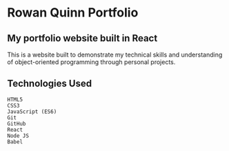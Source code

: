 # Rowan Quinn Portfolio

## My portfolio website built in React

This is a website built to demonstrate my technical skills and understanding of object-oriented programming through personal projects.

## Technologies Used

    HTML5
    CSS3
    JavaScript (ES6)
    Git
    GitHub
    React
    Node JS
    Babel
